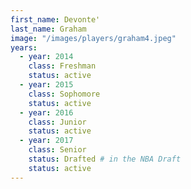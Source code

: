```yaml
---
first_name: Devonte'
last_name: Graham
image: "/images/players/graham4.jpeg"
years:
  - year: 2014
    class: Freshman
    status: active
  - year: 2015
    class: Sophomore
    status: active
  - year: 2016
    class: Junior
    status: active
  - year: 2017
    class: Senior
    status: Drafted # in the NBA Draft
    status: active
---
```

